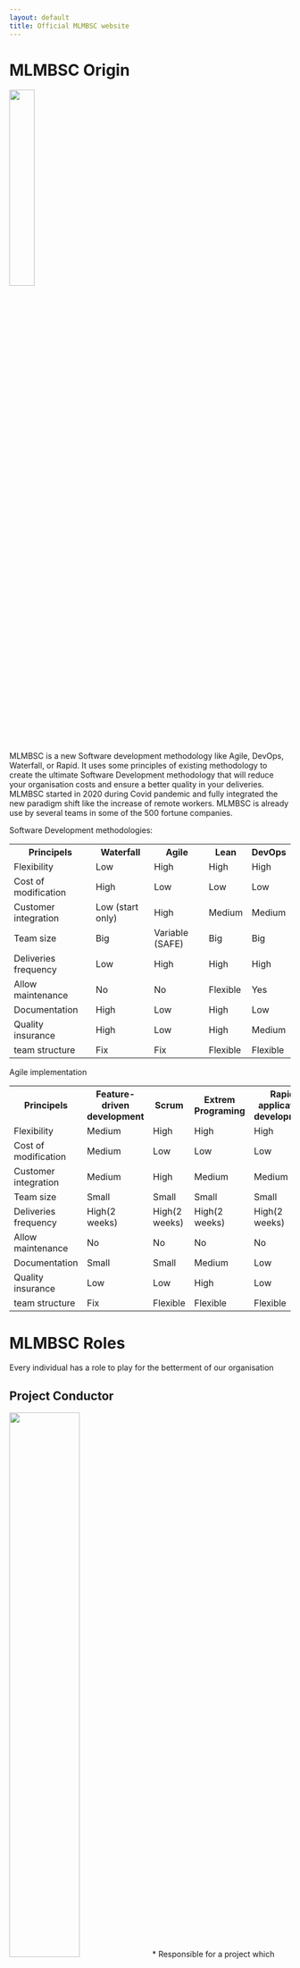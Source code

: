 ```yaml
---
layout: default
title: Official MLMBSC website
---
```

# MLMBSC Origin
<img src="/unofficial/pictures/logo1.png" width="30%">
 
MLMBSC is a new Software development methodology like Agile, DevOps, Waterfall, or Rapid. It uses some principles of existing methodology to create the ultimate Software Development methodology that will reduce your organisation costs and ensure a better quality in your deliveries. MLMBSC started in 2020 during Covid pandemic and fully integrated the new paradigm shift like the increase of remote workers.
MLMBSC is already use by several teams in some of the 500 fortune companies.

Software Development methodologies:
<table>
  <tr>
    <th>Principels</th>
    <th>Waterfall</th>
    <th>Agile</th>
    <th>Lean</th>
    <th>DevOps</th>
  </tr>
  <tr>
    <td>Flexibility</td>
    <td>Low</td>
    <td>High</td>
    <td>High</td>
    <td>High</td>
  </tr>
  <tr>
    <td>Cost of modification</td>
    <td>High</td>
    <td>Low</td>
    <td>Low</td>
    <td>Low</td>
  </tr>
  <tr>
    <td>Customer integration</td>
    <td>Low (start only)</td>
    <td>High</td>
    <td>Medium</td>
    <td>Medium</td>
  </tr>
  <tr>
    <td>Team size</td>
    <td>Big</td>
    <td>Variable (SAFE)</td>
    <td>Big</td>
    <td>Big</td>
  </tr>
  <tr>
    <td>Deliveries frequency</td>
    <td>Low</td>
    <td>High</td>
    <td>High</td>
    <td>High</td>
  </tr>
  <tr>
    <td>Allow maintenance</td>
    <td>No</td>
    <td>No</td>
    <td>Flexible</td>
    <td>Yes</td>
  </tr>
  <tr>
    <td>Documentation</td>
    <td>High</td>
    <td>Low</td>
    <td>High</td>
    <td>Low</td>
  </tr>
  <tr>
    <td>Quality insurance</td>
    <td>High</td>
    <td>Low</td>
    <td>High</td>
    <td>Medium</td>
  </tr>
  <tr>
    <td>team structure</td>
    <td>Fix</td>
    <td>Fix</td>
    <td>Flexible</td>
    <td>Flexible</td>
  </tr>
</table>

Agile implementation


<table>
  <tr>
    <th>Principels</th>
    <th>Feature-driven development</th>
    <th>Scrum</th>
    <th>Extrem Programing</th>
    <th>Rapid application development</th>
  </tr>
  <tr>
    <td>Flexibility</td>
    <td>Medium</td>
    <td>High</td>
    <td>High</td>
    <td>High</td>
  </tr>
  <tr>
    <td>Cost of modification</td>
    <td>Medium</td>
    <td>Low</td>
    <td>Low</td>
    <td>Low</td>
  </tr>
  <tr>
    <td>Customer integration</td>
    <td>Medium</td>
    <td>High</td>
    <td>Medium</td>
    <td>Medium</td>
  </tr>
  <tr>
    <td>Team size</td>
    <td>Small</td>
    <td>Small</td>
    <td>Small</td>
    <td>Small</td>
  </tr>
  <tr>
    <td>Deliveries frequency</td>
    <td>High(2 weeks)</td>
    <td>High(2 weeks)</td>
    <td>High(2 weeks)</td>
    <td>High(2 weeks)</td>
  </tr>
  <tr>
    <td>Allow maintenance</td>
    <td>No</td>
    <td>No</td>
    <td>No</td>
    <td>No</td>
  </tr>
  <tr>
    <td>Documentation</td>
    <td>Small</td>
    <td>Small</td>
    <td>Medium</td>
    <td>Low</td>
  </tr>
  <tr>
    <td>Quality insurance</td>
    <td>Low</td>
    <td>Low</td>
    <td>High</td>
    <td>Low</td>
  </tr>
  <tr>
    <td>team structure</td>
    <td>Fix</td>
    <td>Flexible</td>
    <td>Flexible</td>
    <td>Flexible</td>
  </tr>
</table>
 
# MLMBSC Roles
 
Every individual has a role to play for the betterment of our organisation
## Project Conductor
<img src="/unofficial/pictures/conductor.jpg" width="50%">
* Responsible for a project which follow the MLMBSC methodology,
* Work closely with the Marketing/Sales team to ensure the product evolve in the direction needed to meet customers expectation,
* Deliver valuable metrics to your company and management to keep track of the progress and risks.
 
## Facilitator
<img src="/unofficial/pictures/facilitator.jpg" width="50%">
* Responsible for communicating with all team members to ensure the objectives provided by the conductor are meet,
* Work closely with the team (Software Dev, Quality tester, Operations) to keep them focus and motivated on their tasks,
* Voice the feedback of the team to the rest of the project responsibles.
 
## Administrator
<img src="/unofficial/pictures/administrator.jpg" width="50%">
* Responsible to ensure MLMBSC methodology is strictly followed on several projects(Cross Team and cross Organisation),
* Suggest improvement (MLMBSC trainings) to the different team members,
* Keep up to date with the latest MLMBSC guidelines to ensure your organisation benefits from the latest guideline of MLMBSC
 
## Evangelist
<img src="/unofficial/pictures/coach.jpg" width="50%">
* Responsible for promoting MLMBSC in your organisation(Cross Team and cross Organisation),
* Act as a Coach during MLMBSC projects events(like Iteration planning),
* Work with other MLMBSC members in your organisation to gather and share success stories.
 
## Agent
<img src="/unofficial/pictures/agent.jpg" width="50%">
* Responsible to follow basic MLMBSC guideline in its project.
* Guarantee a minimal knowledge of MLMBSC for the project's participants (Software Dev, Quality tester, Operations, Marketing, Sales)
* This first level certification can be learned from MLMBSC Administrator or MLMBSC Evangelist.
 
 
# FAQ
<img src="/unofficial/pictures/question.jpg" width="50%">
* How to get professional training to implement MLMBSC in our company ?
Online training will be availble soon.
